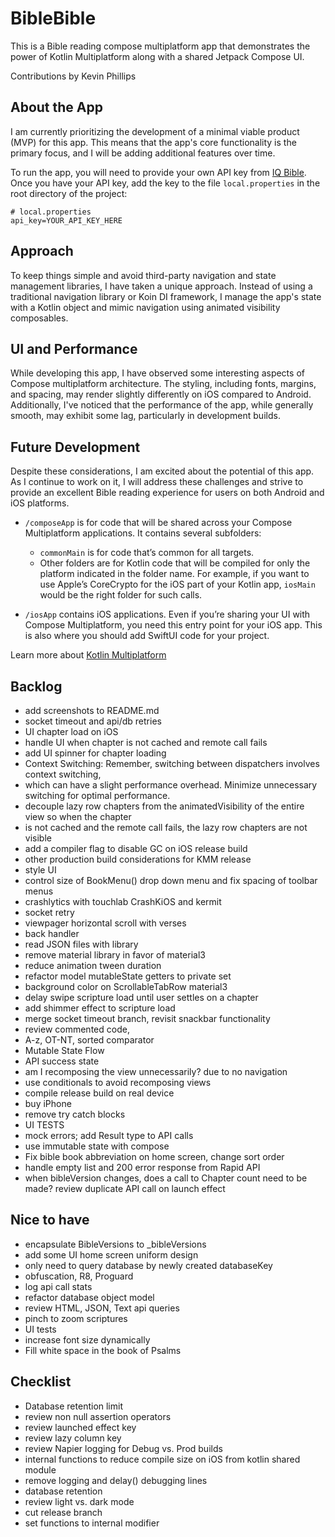 # BibleBible
This is a Bible reading compose multiplatform app that demonstrates the power of Kotlin Multiplatform along with a shared Jetpack Compose UI.

Contributions by Kevin Phillips

## About the App
I am currently prioritizing the development of a minimal viable product (MVP) for this app. This means that the app's core functionality is the primary focus, and I will be adding additional features over time.

To run the app, you will need to provide your own API key from [IQ Bible](https://rapidapi.com/vibrantmiami/api/iq-bible). Once you have your API key, add the key to the file `local.properties` in the root directory of the project:
```
# local.properties
api_key=YOUR_API_KEY_HERE
```

## Approach
To keep things simple and avoid third-party navigation and state management libraries, I have taken a unique approach. Instead of using a traditional navigation library or Koin DI framework, I manage the app's state with a Kotlin object and mimic navigation using animated visibility composables.

## UI and Performance
While developing this app, I have observed some interesting aspects of Compose multiplatform architecture. The styling, including fonts, margins, and spacing, may render slightly differently on iOS compared to Android. Additionally, I've noticed that the performance of the app, while generally smooth, may exhibit some lag, particularly in development builds.

## Future Development
Despite these considerations, I am excited about the potential of this app. As I continue to work on it, I will address these challenges and strive to provide an excellent Bible reading experience for users on both Android and iOS platforms.

* `/composeApp` is for code that will be shared across your Compose Multiplatform applications.
  It contains several subfolders:
  - `commonMain` is for code that’s common for all targets.
  - Other folders are for Kotlin code that will be compiled for only the platform indicated in the folder name.
    For example, if you want to use Apple’s CoreCrypto for the iOS part of your Kotlin app,
    `iosMain` would be the right folder for such calls.

* `/iosApp` contains iOS applications. Even if you’re sharing your UI with Compose Multiplatform, 
  you need this entry point for your iOS app. This is also where you should add SwiftUI code for your project.


Learn more about [Kotlin Multiplatform](https://www.jetbrains.com/help/kotlin-multiplatform-dev/get-started.html)


## Backlog
*   add screenshots to README.md
*   socket timeout and api/db retries
*   UI chapter load on iOS
*   handle UI when chapter is not cached and remote call fails
*   add UI spinner for chapter loading
*   Context Switching: Remember, switching between dispatchers involves context switching, 
*   which can have a slight performance overhead. Minimize unnecessary switching for optimal performance.
*   decouple lazy row chapters from the animatedVisibility of the entire view so when the chapter 
*   is not cached and the remote call fails, the lazy row chapters are not visible
*   add a compiler flag to disable GC on iOS release build
*   other production build considerations for KMM release
*   style UI
*   control size of BookMenu() drop down menu and fix spacing of toolbar menus
*   crashlytics with touchlab CrashKiOS and kermit
*   socket retry
*   viewpager horizontal scroll with verses
*   back handler
*   read JSON files with library
*   remove material library in favor of material3
*   reduce animation tween duration
*   refactor model mutableState getters to private set
*   background color on ScrollableTabRow material3
*   delay swipe scripture load until user settles on a chapter 
*   add shimmer effect to scripture load
*   merge socket timeout branch, revisit snackbar functionality
*   review commented code,
*   A-z, OT-NT, sorted comparator
*   Mutable State Flow
*   API success state
*   am I recomposing the view unnecessarily? due to no navigation 
*   use conditionals to avoid recomposing views
*   compile release build on real device
*   buy iPhone
*   remove try catch blocks
*   UI TESTS
*   mock errors; add Result type to API calls
*   use immutable state with compose
*   Fix bible book abbreviation on home screen, change sort order
*   handle empty list and 200 error response from Rapid API
*   when bibleVersion changes, does a call to Chapter count need to be made?
    review duplicate API call on launch effect

## Nice to have
*  encapsulate BibleVersions to _bibleVersions
*   add some UI home screen uniform design
*   only need to query database by newly created databaseKey
*   obfuscation, R8, Proguard
*   log api call stats
*   refactor database object model
*   review HTML, JSON, Text api queries
*   pinch to zoom scriptures
*   UI tests
*   increase font size dynamically
*   Fill white space in the book of Psalms

## Checklist
*   Database retention limit
*   review non null assertion operators
*   review launched effect key
*   review lazy column key
*   review Napier logging for Debug vs. Prod builds
*   internal functions to reduce compile size on iOS from kotlin shared module
*   remove logging and delay() debugging lines
*   database retention
*   review light vs. dark mode
*   cut release branch
*   set functions to internal modifier